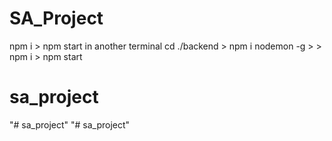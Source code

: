 # SA_Project

npm i > npm start
in another terminal cd ./backend > npm i nodemon -g > > npm i > npm start
# sa_project
"# sa_project" 
"# sa_project" 
